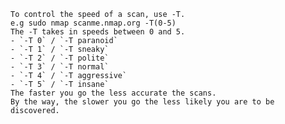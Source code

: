 	To control the speed of a scan, use -T.
	e.g sudo nmap scanme.nmap.org -T(0-5)
	The -T takes in speeds between 0 and 5.
	- `-T 0` / `-T paranoid`
	- `-T 1` / `-T sneaky`
	- `-T 2` / `-T polite`
	- `-T 3` / `-T normal`
	- `-T 4` / `-T aggressive`
	- `-T 5` / `-T insane`
	The faster you go the less accurate the scans.
	By the way, the slower you go the less likely you are to be discovered.